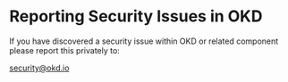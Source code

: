 Reporting Security Issues in OKD
===
If you have discovered a security issue within OKD or related component please report this privately to:

[security@okd.io](mailto:security@okd.io)
